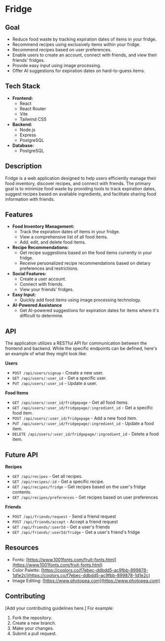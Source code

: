 # Fridge

## Goal

* Reduce food waste by tracking expiration dates of items in your fridge.
* Recommend recipes using exclusively items within your fridge.
* Recommend recipes based on user preferences.
* Enable users to create an account, connect with friends, and view their friends' fridges.
* Provide easy input using image processing.
* Offer AI suggestions for expiration dates on hard-to-guess items.

## Tech Stack

* **Frontend:**
    * React
    * React Router
    * Vite
    * Tailwind CSS
* **Backend:**
    * Node.js
    * Express
    * PostgreSQL
* **Database:**
    * PostgreSQL

## Description

Fridge is a web application designed to help users efficiently manage their food inventory, discover recipes, and connect with friends. The primary goal is to minimize food waste by providing tools to track expiration dates, suggest recipes based on available ingredients, and facilitate sharing food information with friends.

## Features

* **Food Inventory Management:**
    * Track the expiration dates of items in your fridge.
    * View a comprehensive list of all food items.
    * Add, edit, and delete food items.
* **Recipe Recommendations:**
    * Get recipe suggestions based on the food items currently in your fridge.
    * Receive personalized recipe recommendations based on dietary preferences and restrictions.
* **Social Features:**
    * Create a user account.
    * Connect with friends.
    * View your friends' fridges.
* **Easy Input:**
    * Quickly add food items using image processing technology.
* **AI-Powered Assistance**
    * Get AI-powered suggestions for expiration dates for items where it's difficult to determine.

## API

The application utilizes a RESTful API for communication between the frontend and backend.  While the specific endpoints can be defined, here's an example of what they might look like:

**Users**
* `POST /api/users/signup` - Create a new user.
* `GET /api/users/:user_id` - Get a specific user.
* `PUT /api/users/:user_id` - Update a user.

**Food Items**
* `GET /api/users/:user_id/fridgepage` - Get all food items.
* `GET /api/users/:user_id/fridgepage/:ingredient_id` - Get a specific food item.
* `POST /api/users/:user_id/fridgepage` - Add a new food item.
* `PUT /api/users/:user_id/fridgepage/:ingredient_id` - Update a food item.
* `DELETE /api/users/:user_id/fridgepage/:ingredient_id` - Delete a food item.

## Future API

**Recipes**
* `GET /api/recipes` - Get all recipes.
* `GET /api/recipes/:id` - Get a specific recipe.
* `GET /api/recipes/fridge` - Get recipes based on the user's fridge contents.
* `GET /api/recipes/preferences` - Get recipes based on user preferences

**Friends**
* `POST /api/friends/request` - Send a friend request
* `POST /api/friends/accept` - Accept a friend request
* `GET /api/friends/:userId` - Get a user's friends
* `GET /api/friends/:userId/fridge` - Get a user's friend's fridge

## Resources

* Fonts: [https://www.1001fonts.com/fruit-fonts.html](https://www.1001fonts.com/fruit-fonts.html)
* Color Palette: [https://coolors.co/f7ebec-ddbdd5-ac9fbb-899878-1d1e2c](https://coolors.co/f7ebec-ddbdd5-ac9fbb-899878-1d1e2c)
* Image Editing: [https://www.photopea.com](https://www.photopea.com)

## Contributing

[Add your contributing guidelines here.]  For example:

1.  Fork the repository.
2.  Create a new branch.
3.  Make your changes.
4.  Submit a pull request.

